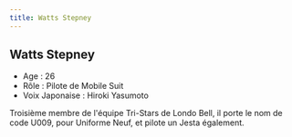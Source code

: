 ```yaml
---
title: Watts Stepney
---
```


Watts Stepney
-------------



* Age : 26
* Rôle : Pilote de Mobile Suit
* Voix Japonaise : Hiroki Yasumoto

Troisième membre de l'équipe Tri-Stars de Londo Bell, il porte le nom de code U009, pour Uniforme Neuf, et pilote un Jesta également. 
